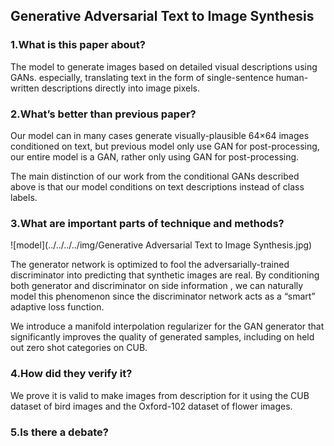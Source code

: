 ## Generative Adversarial Text to Image Synthesis

### 1.What is this paper about?

The model to generate images based on detailed visual descriptions using GANs.
especially, translating text in the form of single-sentence human-written descriptions directly into image pixels.


### 2.What’s better than previous paper?

Our model can in many cases generate visually-plausible 64×64 images conditioned on text, 
but previous model only use GAN for post-processing, our entire model is a GAN, rather only using GAN for post-processing.
 
The main distinction of our work from the conditional GANs described above is that our model conditions on text descriptions instead of class labels. 


### 3.What are important parts of technique and methods?

![model](../../../../img/Generative Adversarial Text to Image Synthesis.jpg) 

The generator network is optimized to fool the adversarially-trained discriminator into predicting that synthetic images are real. By conditioning both generator and discriminator on side information , we can naturally model this phenomenon since the discriminator network acts as a “smart” adaptive loss function.
 
We introduce a manifold interpolation regularizer for the GAN generator that significantly improves the quality of generated samples, including on held out zero shot categories on CUB.


### 4.How did they verify it?

We prove it is valid to make images from description for it using the CUB dataset of bird images and the Oxford-102 dataset of flower images.

### 5.Is there a debate?
